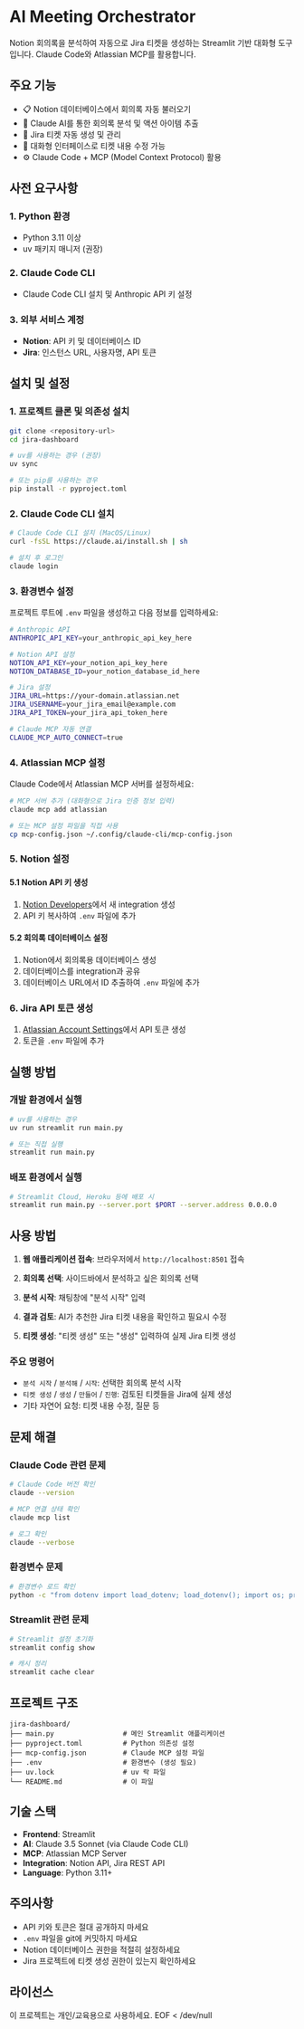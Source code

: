 # AI Meeting Orchestrator

Notion 회의록을 분석하여 자동으로 Jira 티켓을 생성하는 Streamlit 기반 대화형 도구입니다. Claude Code와 Atlassian MCP를 활용합니다.

## 주요 기능

- 📋 Notion 데이터베이스에서 회의록 자동 불러오기
- 🤖 Claude AI를 통한 회의록 분석 및 액션 아이템 추출
- 🎫 Jira 티켓 자동 생성 및 관리
- 💬 대화형 인터페이스로 티켓 내용 수정 가능
- ⚙️ Claude Code + MCP (Model Context Protocol) 활용

## 사전 요구사항

### 1. Python 환경
- Python 3.11 이상
- uv 패키지 매니저 (권장)

### 2. Claude Code CLI
- Claude Code CLI 설치 및 Anthropic API 키 설정

### 3. 외부 서비스 계정
- **Notion**: API 키 및 데이터베이스 ID
- **Jira**: 인스턴스 URL, 사용자명, API 토큰

## 설치 및 설정

### 1. 프로젝트 클론 및 의존성 설치

```bash
git clone <repository-url>
cd jira-dashboard

# uv를 사용하는 경우 (권장)
uv sync

# 또는 pip를 사용하는 경우
pip install -r pyproject.toml
```

### 2. Claude Code CLI 설치

```bash
# Claude Code CLI 설치 (MacOS/Linux)
curl -fsSL https://claude.ai/install.sh | sh

# 설치 후 로그인
claude login
```

### 3. 환경변수 설정

프로젝트 루트에 `.env` 파일을 생성하고 다음 정보를 입력하세요:

```bash
# Anthropic API
ANTHROPIC_API_KEY=your_anthropic_api_key_here

# Notion API 설정
NOTION_API_KEY=your_notion_api_key_here
NOTION_DATABASE_ID=your_notion_database_id_here

# Jira 설정
JIRA_URL=https://your-domain.atlassian.net
JIRA_USERNAME=your_jira_email@example.com
JIRA_API_TOKEN=your_jira_api_token_here

# Claude MCP 자동 연결
CLAUDE_MCP_AUTO_CONNECT=true
```

### 4. Atlassian MCP 설정

Claude Code에서 Atlassian MCP 서버를 설정하세요:

```bash
# MCP 서버 추가 (대화형으로 Jira 인증 정보 입력)
claude mcp add atlassian

# 또는 MCP 설정 파일을 직접 사용
cp mcp-config.json ~/.config/claude-cli/mcp-config.json
```

### 5. Notion 설정

#### 5.1 Notion API 키 생성
1. [Notion Developers](https://developers.notion.com/)에서 새 integration 생성
2. API 키 복사하여 `.env` 파일에 추가

#### 5.2 회의록 데이터베이스 설정
1. Notion에서 회의록용 데이터베이스 생성
2. 데이터베이스를 integration과 공유
3. 데이터베이스 URL에서 ID 추출하여 `.env` 파일에 추가

### 6. Jira API 토큰 생성

1. [Atlassian Account Settings](https://id.atlassian.com/manage-profile/security/api-tokens)에서 API 토큰 생성
2. 토큰을 `.env` 파일에 추가

## 실행 방법

### 개발 환경에서 실행

```bash
# uv를 사용하는 경우
uv run streamlit run main.py

# 또는 직접 실행
streamlit run main.py
```

### 배포 환경에서 실행

```bash
# Streamlit Cloud, Heroku 등에 배포 시
streamlit run main.py --server.port $PORT --server.address 0.0.0.0
```

## 사용 방법

1. **웹 애플리케이션 접속**: 브라우저에서 `http://localhost:8501` 접속

2. **회의록 선택**: 사이드바에서 분석하고 싶은 회의록 선택

3. **분석 시작**: 채팅창에 "분석 시작" 입력

4. **결과 검토**: AI가 추천한 Jira 티켓 내용을 확인하고 필요시 수정

5. **티켓 생성**: "티켓 생성" 또는 "생성" 입력하여 실제 Jira 티켓 생성

### 주요 명령어

- `분석 시작` / `분석해` / `시작`: 선택한 회의록 분석 시작
- `티켓 생성` / `생성` / `만들어` / `진행`: 검토된 티켓들을 Jira에 실제 생성
- 기타 자연어 요청: 티켓 내용 수정, 질문 등

## 문제 해결

### Claude Code 관련 문제

```bash
# Claude Code 버전 확인
claude --version

# MCP 연결 상태 확인
claude mcp list

# 로그 확인
claude --verbose
```

### 환경변수 문제

```bash
# 환경변수 로드 확인
python -c "from dotenv import load_dotenv; load_dotenv(); import os; print('NOTION_API_KEY:', bool(os.getenv('NOTION_API_KEY')))"
```

### Streamlit 관련 문제

```bash
# Streamlit 설정 초기화
streamlit config show

# 캐시 정리
streamlit cache clear
```

## 프로젝트 구조

```
jira-dashboard/
├── main.py                 # 메인 Streamlit 애플리케이션
├── pyproject.toml          # Python 의존성 설정
├── mcp-config.json         # Claude MCP 설정 파일
├── .env                    # 환경변수 (생성 필요)
├── uv.lock                 # uv 락 파일
└── README.md               # 이 파일
```

## 기술 스택

- **Frontend**: Streamlit
- **AI**: Claude 3.5 Sonnet (via Claude Code CLI)
- **MCP**: Atlassian MCP Server
- **Integration**: Notion API, Jira REST API
- **Language**: Python 3.11+

## 주의사항

- API 키와 토큰은 절대 공개하지 마세요
- `.env` 파일을 git에 커밋하지 마세요
- Notion 데이터베이스 권한을 적절히 설정하세요
- Jira 프로젝트에 티켓 생성 권한이 있는지 확인하세요

## 라이선스

이 프로젝트는 개인/교육용으로 사용하세요.
EOF < /dev/null